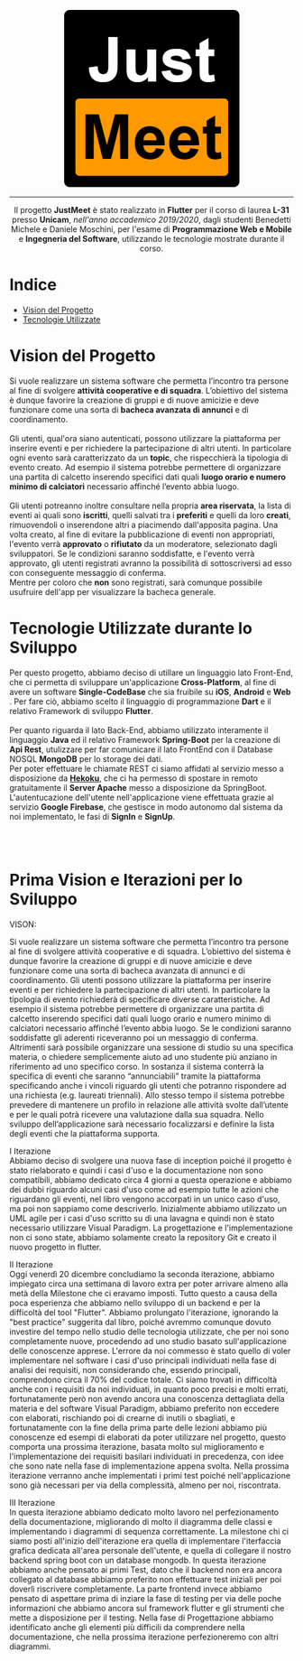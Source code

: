 
<p align="center">
  <img src="https://github.com/Cosmo997/Justmeet/blob/master/justmeetfrontend/assets/images/logo_black.png">
</p>

---

<p align="center">
    Il progetto <b>JustMeet</b> è stato realizzato in <b>Flutter</b> per il corso di laurea <b>L-31</b> presso <b>Unicam</b>, <i>nell'anno accademico 2019/2020</i>, dagli studenti Benedetti Michele e Daniele Moschini, per l'esame di <b>Programmazione Web e Mobile</b> e <b>Ingegneria del Software</b>, utilizzando le tecnologie mostrate durante il corso.
</p>

# Indice  

- [Vision del Progetto](#vision)
- [Tecnologie Utilizzate](#tec)

# Vision del Progetto <a name = "vision"></a>

Si vuole realizzare un sistema software che permetta l’incontro tra persone al fine di svolgere **attività cooperative e di squadra**. L’obiettivo del sistema è dunque favorire la creazione di gruppi e di nuove amicizie e deve funzionare come una sorta di **bacheca avanzata di annunci** e di coordinamento.<br><br>
Gli utenti, qual'ora siano autenticati, possono utilizzare la piattaforma per inserire eventi e per richiedere la partecipazione di altri utenti. In particolare ogni evento sarà caratterizzato da un **topic**, che rispecchierà la tipologia di evento creato. 
Ad esempio il sistema potrebbe permettere di organizzare una partita di calcetto inserendo specifici dati quali **luogo orario e numero minimo di calciatori** necessario affinché l’evento abbia luogo. <br><br>
Gli utenti potreanno inoltre consultare nella propria **area riservata**, la lista di eventi ai quali sono **iscritti**, quelli salvati tra i **preferiti** e quelli da loro **creati**, rimuovendoli o inserendone altri a piacimendo dall'apposita pagina.
Una volta creato, al fine di evitare la pubblicazione di eventi non appropriati, l'evento verrà **approvato** o **rifiutato** da un moderatore, selezionato dagli sviluppatori.
Se le condizioni saranno soddisfatte, e l'evento verrà approvato, gli utenti registrati avranno la possibilità di sottoscriversi ad esso con conseguente messaggio di conferma.<br>
Mentre per coloro che **non** sono registrati, sarà comunque possibile usufruire dell'app per visualizzare la bacheca generale.

# Tecnologie Utilizzate durante lo Sviluppo <a name = "tec"></a>

Per questo progetto, abbiamo deciso di utillare un linguaggio lato Front-End, che ci permetta di sviluppare un'applicazione **Cross-Platform**, al fine di avere un software **Single-CodeBase** che sia fruibile su **iOS**, **Android** e **Web** .
Per fare ciò, abbiamo scelto il linguaggio di programmazione **Dart** e il relativo Framework di sviluppo **Flutter**.
<br><br>
Per quanto riguarda il lato Back-End, abbiamo utilizzato interamente il linguaggio **Java** ed il relativo Framework **Spring-Boot** per la creazione di **Api Rest**, utulizzare per far comunicare il lato FrontEnd con il Database NOSQL **MongoDB** per lo storage dei dati.
<br>
Per poter effettuare le chiamate REST ci siamo affidati al servizio messo a disposizione da [**Hekoku**](https://www.heroku.com/), che ci ha permesso di spostare in remoto gratuitamente il **Server Apache** messo a disposizione da SpringBoot. <br>
L'autentucazione dell'utente nell'applicazione viene effettuata grazie al servizio **Google Firebase**, che gestisce in modo autonomo dal sistema da noi implementato, le fasi di **SignIn** e **SignUp**.

<br><br>
# Prima Vision e Iterazioni per lo Sviluppo 

VISON:<BR>

Si vuole realizzare un sistema software che permetta l’incontro tra persone al fine di svolgere attività cooperative e di squadra. L’obiettivo del sistema è dunque favorire la creazione di gruppi e di nuove amicizie e deve funzionare come una sorta di bacheca avanzata di annunci e di coordinamento.
Gli utenti possono utilizzare la piattaforma per inserire eventi e per richiedere la partecipazione di altri utenti. In particolare la tipologia di evento richiederà di specificare diverse caratteristiche. Ad esempio il sistema potrebbe permettere di organizzare una partita di calcetto inserendo specifici dati quali luogo orario e numero minimo di calciatori necessario affinché l’evento abbia luogo. Se le condizioni saranno soddisfatte gli aderenti riceveranno poi un messaggio di conferma.
Altrimenti sarà possibile organizzare una sessione di studio su una specifica materia, o chiedere semplicemente aiuto ad uno studente più anziano in riferimento ad uno specifico corso.
In sostanza il sistema conterrà la specifica di eventi che saranno “annunciabili” tramite la piattaforma specificando anche i vincoli riguardo gli utenti che potranno rispondere ad una richiesta (e.g. laureati triennali).
Allo stesso tempo il sistema potrebbe prevedere di mantenere un profilo in relazione alle attività svolte dall’utente e per le quali potrà ricevere una valutazione dalla sua squadra.
Nello sviluppo dell’applicazione sarà necessario focalizzarsi e definire la lista degli eventi che la piattaforma supporta.



I Iterazione<BR>
Abbiamo deciso di svolgere una nuova fase di inception poiché il progetto è stato rielaborato e quindi i casi d'uso e la documentazione non sono compatibili, abbiamo dedicato circa 4 giorni a questa operazione e abbiamo dei dubbi riguardo alcuni casi d'uso come ad esempio tutte le azioni che riguardano gli eventi, nel libro vengono accorpati in un unico caso d'uso, ma poi non sappiamo come descriverlo.
Inizialmente abbiamo utilizzato un UML agile per i casi d'uso scritto su di una lavagna e quindi non è stato necessario utilizzare Visual Paradigm.
La progettazione e l'implementazione non ci sono state, abbiamo solamente creato la repository Git e creato il nuovo progetto in flutter.


II Iterazione<BR>
Oggi venerdì 20 dicembre concludiamo la seconda iterazione, abbiamo impiegato circa una settimana di lavoro extra per poter arrivare almeno alla metà della Milestone che ci eravamo imposti.
Tutto questo a causa della poca esperienza che abbiamo nello sviluppo di un backend e per la difficoltà del tool "Flutter". Abbiamo prolungato l'iterazione, ignorando la "best practice" suggerita dal libro, poiché avremmo comunque dovuto investire del tempo nello studio delle tecnologia utilizzate, che per noi sono completamente nuove, procedendo ad uno studio basato sull'applicazione delle conoscenze apprese.
L'errore da noi commesso è stato quello di voler implementare nel software i casi d'uso principali individuati nella fase di analisi dei requisiti, non considerando che, essendo principali, comprendono circa il 70% del codice totale.
Ci siamo trovati in difficoltà anche con i requisiti da noi individuati, in quanto poco precisi e molti errati, fortunatamente però non avendo ancora una conoscenza dettagliata della materia e del software Visual Paradigm, abbiamo preferito non eccedere con elaborati, rischiando poi di crearne di inutili o sbagliati, e fortunatamente con la fine della prima parte delle lezioni abbiamo più conoscenze ed esempi di elaborati da poter utilizzare nel progetto, questo comporta una prossima iterazione, basata molto sul miglioramento e l'implementazione dei requisiti basilari individuati in precedenza, con idee che sono nate nella fase di implementazione appena svolta.
Nella prossima iterazione verranno anche implementati i primi test poiché nell'applicazione sono già necessari per via della complessità, almeno per noi, riscontrata.

III Iterazione<BR>
In questa iterazione abbiamo dedicato molto lavoro nel perfezionamento della documentazione, migliorando di molto il diagramma delle classi e implementando i diagrammi di sequenza correttamente.
La milestone chi ci siamo posti all'inizio dell'iterazione era quella di implementare l'iterfaccia grafica dedicata all'area personale dell'utente, e quella di collegare il nostro backend spring boot con un database mongodb.
In questa iterazione abbiamo anche pensato ai primi Test, dato che il backend non era ancora collegato al database abbiamo preferito non effettuare test iniziali per poi doverli riscrivere completamente.
La parte frontend invece abbiamo pensato di aspettare prima di inziare la fase di testing per via delle poche informazioni che abbiamo ancora sul framework flutter e gli strumenti che mette a disposizione per il testing.
Nella fase di Progettazione abbiamo identificato anche gli elementi più difficili da comprendere nella documentazione, che nella prossima iterazione perfezioneremo con altri diagrammi.
